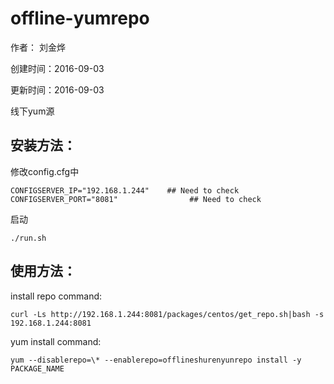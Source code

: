 # offline-yumrepo

作者： 刘金烨

创建时间：2016-09-03

更新时间：2016-09-03

线下yum源

## 安装方法：

修改config.cfg中

```
CONFIGSERVER_IP="192.168.1.244"    ## Need to check
CONFIGSERVER_PORT="8081"                ## Need to check
```

启动

```
./run.sh
```

## 使用方法：

install repo command:

```
curl -Ls http://192.168.1.244:8081/packages/centos/get_repo.sh|bash -s 192.168.1.244:8081
```

yum install command:

```
yum --disablerepo=\* --enablerepo=offlineshurenyunrepo install -y PACKAGE_NAME
```
